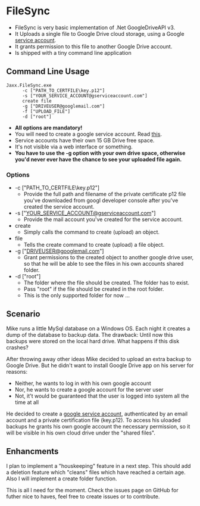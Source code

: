 # FileSync

* FileSync is very basic implementation of .Net GoogleDriveAPI v3. 
* It Uploads a single file to Google Drive cloud storage, using a Google [service account](https://developers.google.com/api-client-library/dotnet/get_started#service-accounts).
* It grants permission to this file to another Google Drive account.
* Is shipped with a tiny command line application

## Command Line Usage

```
Jaxx.FileSync.exe 
      -c ["PATH_TO_CERTFILE\key.p12"] 
      -s ["YOUR_SERVICE_ACCOUNT@gserviceaccount.com"] 
      create file
      -g ["DRIVEUSER@googlemail.com"] 
      -f ["UPLOAD_FILE"]
      -d ["root"]
```

* **All options are mandatory!**
* You will need to create a google service account. Read [this](https://developers.google.com/identity/protocols/OAuth2ServiceAccount#creatinganaccount).
* Service accounts have their own 15 GB Drive free space.
* It's not visible via a web interface or something.
* **You have to use the -g option with your own drive space, otherwise you'd never ever have the chance to see your uploaded file again.**

### Options

* -c ["PATH_TO_CERTFILE\key.p12"] 
  * Provide the full path and filename of the private certificate p12 file you've downloaded from googl developer 
    console after you've created the service account.
* -s ["YOUR_SERVICE_ACCOUNT@gserviceaccount.com"] 
  * Provide the mail account you've created for the service account.
* create
  * Simply calls the command to create (upload) an object.
* file
  * Tells the create command to create (upload) a file object.
* -g ["DRIVEUSER@googlemail.com"] 
  * Grant permissions to the created object to another google drive user, so that he will be able 
  to see the files in his own accounts shared folder.
* -d ["root"]
  * The folder where the file should be created. The folder has to exist. 
  * Pass "root" if the file should be created in the root folder.
  * This is the only supported folder for now ...

## Scenario
Mike runs a little MySql database  on a Windows OS. Each night it creates a dump of the database to backup data.
The drawback: Until now this backups were stored on the local hard drive. What happens if this disk crashes?

After throwing away other ideas Mike decided to upload an extra backup to Google Drive.
But he didn't want to install Google Drive app on his server for reasons:

* Neither, he wants to log in with his own google account 
* Nor, he wants to create a google account for the server user
* Not, it't would be guaranteed that the user is logged into system all the time at all

He decided to create a [google service account](https://developers.google.com/api-client-library/dotnet/get_started#service-accounts),
authenticated by an email account and a private certification file (key.p12). 
To access his uloaded backups he grants his own google account the necessary permission, so it will be 
visible in his own cloud drive under the "shared files".

## Enhancments

I plan to implement a "houskeeping" feature in a next step. 
This should add a deletion feature which "cleans" files which have reached a certain age. 
Also I will implement a create folder function. 

This is all I need for the moment. Check the issues page on GitHub for futher nice to haves, feel free to create issues or to contribute.
